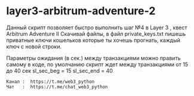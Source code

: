 # layer3-arbitrum-adventure-2

Данный скрипт позволяет быстро выполнить шаг №4 в Layer 3 , квест  Arbitrum Adventure II
Скачивай файлы, в файл private_keys.txt пишешь приватные ключи кошельков которые ты хочешь прогнать, каждый ключ с новой строки.

Параметры ожидания (в сек.) между транзакциями можно править самому в коде, по умолчанию скрипт ждет между транзакциями от 15 до 40 сек
sl_sec_beg = 15
sl_sec_end = 40

```
Канал :  https://t.me/web3_python
Чат	  :  https://t.me/chat_web3_python
```
